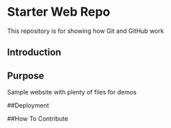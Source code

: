 # Starter Web Repo

This repository is for showing how Git and GitHub work

## Introduction

## Purpose

Sample website with plenty of files for demos

##Deployment

##How To Contribute


